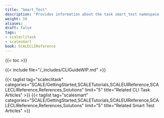 ```yaml
---
title: "Smart_Test"
description: "Provides information about the task smart_test namespace in the TrueNAS CLI. Includes command syntax and common commands."
weight: 50
aliases:
draft: false
tags:
- scaleclitask
- scalesmart
book: SCALECLIReference
---
```


{{< toc >}}

{{< include file="/_includes/CLIGuideWIP.md" >}}

{{< taglist tag="scaleclitask" categories="SCALE/GettingStarted,SCALETutorials,SCALEUIReference,SCALECLIReference,References,Solutions" limit="5" title="Related CLI Task Articles" >}}
{{< taglist tag="scalesmart" categories="SCALE/GettingStarted,SCALETutorials,SCALEUIReference,SCALECLIReference,References,Solutions" limit="5" title="Related Smart Test Articles" >}}